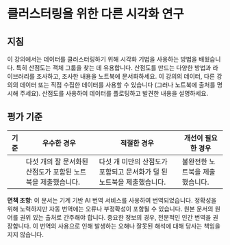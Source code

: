 # 클러스터링을 위한 다른 시각화 연구

## 지침

이 강의에서는 데이터를 클러스터링하기 위해 시각화 기법을 사용하는 방법을 배웠습니다. 특히 산점도는 객체 그룹을 찾는 데 유용합니다. 산점도를 만드는 다양한 방법과 라이브러리를 조사하고, 조사한 내용을 노트북에 문서화하세요. 이 강의의 데이터, 다른 강의의 데이터 또는 직접 수집한 데이터를 사용할 수 있습니다 (그러나 노트북에 출처를 명시해 주세요). 산점도를 사용하여 데이터를 플로팅하고 발견한 내용을 설명하세요.

## 평가 기준

| 기준    | 우수한 경우                                                    | 적절한 경우                                                                            | 개선이 필요한 경우                 |
| ------- | -------------------------------------------------------------- | -------------------------------------------------------------------------------------- | ----------------------------------- |
|         | 다섯 개의 잘 문서화된 산점도가 포함된 노트북을 제출했습니다.    | 다섯 개 미만의 산점도가 포함되고 문서화가 덜 된 노트북을 제출했습니다.                 | 불완전한 노트북을 제출했습니다.    |

**면책 조항**:
이 문서는 기계 기반 AI 번역 서비스를 사용하여 번역되었습니다. 정확성을 위해 노력하지만 자동 번역에는 오류나 부정확성이 포함될 수 있습니다. 원본 문서의 원어를 권위 있는 출처로 간주해야 합니다. 중요한 정보의 경우, 전문적인 인간 번역을 권장합니다. 이 번역의 사용으로 인해 발생하는 오해나 잘못된 해석에 대해 당사는 책임을 지지 않습니다.